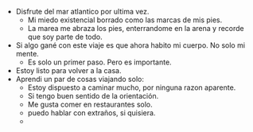 - Disfrute del mar atlantico por ultima vez. 
	- Mi miedo existencial borrado como las marcas de mis pies.
	- La marea me abraza los pies, enterrandome en la arena y recorde que soy parte de todo.
- Si algo gané con este viaje es que ahora habito mi cuerpo. No solo mi mente. 
	- Es solo un primer paso. Pero es importante. 
- Estoy listo para volver a la casa. 
- Aprendi un par de cosas viajando solo:
	- Estoy dispuesto a caminar mucho, por ninguna razon aparente.
	- Si tengo buen sentido de la orientación. 
	- Me gusta comer en restaurantes solo.
	- puedo hablar con extraños, si quisiera.
	- 